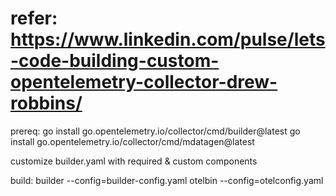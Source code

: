 # refer: https://www.linkedin.com/pulse/lets-code-building-custom-opentelemetry-collector-drew-robbins/
prereq:
go install go.opentelemetry.io/collector/cmd/builder@latest
go install go.opentelemetry.io/collector/cmd/mdatagen@latest

customize builder.yaml with required & custom components

build:
builder --config=builder-config.yaml
otelbin --config=otelconfig.yaml
